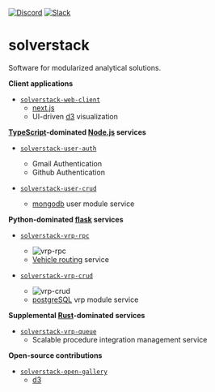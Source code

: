 [![Discord](https://img.shields.io/discord/721862473132540007?label=discord&style=plastic)](https://discord.gg/wg7xSAf)
[![Slack](https://img.shields.io/badge/slack-workspace-green)](https://join.slack.com/t/andromiasoftware/shared_invite/zt-felqfjhs-Tvma8OYuCExxdmQgHOIGsg)

# solverstack
Software for modularized analytical solutions.

**Client applications**

- [`solverstack-web-client`](https://github.com/andromia/solverstack-web-client)
  - [next.js](https://github.com/vercel/next.js)
  - UI-driven [d3](https://github.com/d3/d3) visualization

**[TypeScript](https://github.com/microsoft/TypeScript)-dominated [Node.js](https://github.com/nodejs) services**

- [`solverstack-user-auth`](https://github.com/andromia/solverstack-user-auth)
  - Gmail Authentication
  - Github Authentication

- [`solverstack-user-crud`](https://github.com/andromia/solverstack-user-crud)
  - [mongodb](https://github.com/mongodb) user module service
  
**Python-dominated [flask](https://github.com/pallets/flask) services**

- [`solverstack-vrp-rpc`](https://github.com/andromia/solverstack-vrp-rpc)
  - ![vrp-rpc](https://github.com/andromia/solverstack-vrp-rpc/workflows/vrp-rpc/badge.svg)
  - [Vehicle routing](https://en.wikipedia.org/wiki/Vehicle_routing_problem) service

- [`solverstack-vrp-crud`](https://github.com/andromia/solverstack-vrp-crud)
  - ![vrp-crud](https://github.com/andromia/solverstack-vrp-crud/workflows/vrp-crud/badge.svg)
  - [postgreSQL](https://github.com/postgres/postgres) vrp module service
  
**Supplemental [Rust](https://github.com/rust-lang/rust)-dominated services**
  
- [`solverstack-vrp-queue`](https://github.com/andromia/solverstack-vrp-queue)
  - Scalable procedure integration management service

**Open-source contributions**

- [`solverstack-open-gallery`](https://github.com/andromia/solverstack-open-gallery)
  - [d3](https://github.com/d3/d3)
